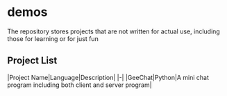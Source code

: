 # demos
The repository stores projects that are not written for actual use, including those for learning or for just fun

## Project List
|Project Name|Language|Description|
|-|
|GeeChat|Python|A mini chat program including both client and server program|
